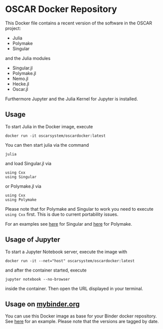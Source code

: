 # OSCAR Docker Repository

This Docker file contains a recent version of the software in the OSCAR project:

- Julia
- Polymake
- Singular

and the Julia modules

- Singular.jl
- Polymake.jl
- Nemo.jl
- Hecke.jl
- Oscar.jl

Furthermore Jupyter and the Julia Kernel for Jupyter is installed.

## Usage

To start Julia in the Docker image, execute
```
docker run -it oscarsystem/oscardocker:latest
```
You can then start julia via the command
```
julia
```
and load Singular.jl via
```
using Cxx
using Singular
```
or Polymake.jl via
```
using Cxx
using Polymake
```

Please note that for Polymake and Singular to work you need to execute `using Cxx` first. This is due to current portability issues.

For an examples see [here](https://nbviewer.jupyter.org/github/oscar-system/OSCARBinder/blob/master/Singular.ipynb) for Singular and [here](https://nbviewer.jupyter.org/github/oscar-system/OSCARBinder/blob/master/g-vectors_of_random_simplicial_6-polytopes.ipynb)
for Polymake.

## Usage of Jupyter

To start a Jupyter Notebook server, execute the image with
```
docker run -it --net="host" oscarsystem/oscardocker:latest
```
and after the container started, execute
```
jupyter notebook --no-browser
```
inside the container. Then open the URL displayed in your terminal.

## Usage on [mybinder.org](http://mybinder.org)

You can use this Docker image as base for your Binder docker repository. See [here](https://github.com/sebasguts/OSCARBinder) for an example. Please note that the versions are tagged by date.